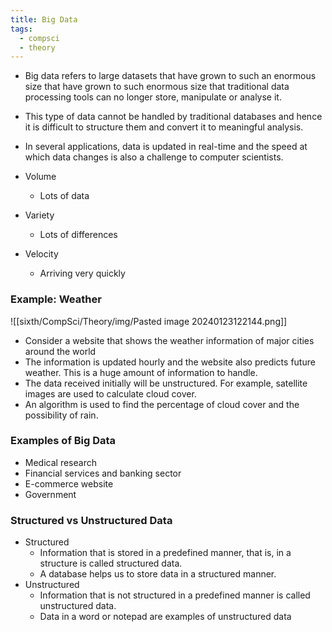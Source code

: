 ```yaml
---
title: Big Data
tags:
  - compsci
  - theory
---
```

- Big data refers to large datasets that have grown to such an enormous size that have grown to such enormous size that traditional data processing tools can no longer store, manipulate or analyse it.
- This type of data cannot be handled by traditional databases and hence it is difficult to structure them and convert it to meaningful analysis.
- In several applications, data is updated in real-time and the speed at which data changes is also a challenge to computer scientists.

- Volume
	- Lots of data
- Variety
	- Lots of differences
- Velocity
	- Arriving very quickly

### Example: Weather

![[sixth/CompSci/Theory/img/Pasted image 20240123122144.png]]

- Consider a website that shows the weather information of major cities around the world
- The information is updated hourly and the website also predicts future weather. This is a huge amount of information to handle.
- The data received initially will be unstructured. For example, satellite images are used to calculate cloud cover.
- An algorithm is used to find the percentage of cloud cover and the possibility of rain.

### Examples of Big Data

- Medical research
- Financial services and banking sector
- E-commerce website
- Government

### Structured vs Unstructured Data

- Structured
	- Information that is stored in a predefined manner, that is, in a structure is called structured data.
	- A database helps us to store data in a structured manner.
- Unstructured
	- Information that is not structured in a predefined manner is called unstructured data.
	- Data in a word or notepad are examples of unstructured data

